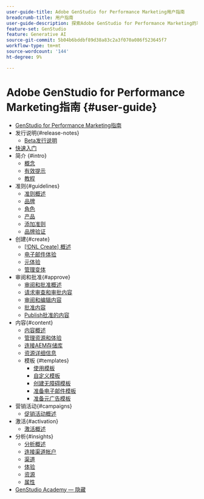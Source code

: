 ```yaml
---
user-guide-title: Adobe GenStudio for Performance Marketing用户指南
breadcrumb-title: 用户指南
user-guide-description: 探索Adobe GenStudio for Performance Marketing的功能。 了解如何快速创建品牌内资产、生成变体和优化体验。
feature-set: GenStudio
feature: Generative AI
source-git-commit: 5b04b6bddbf89d38a83c2a3f070a086f523645f7
workflow-type: tm+mt
source-wordcount: '144'
ht-degree: 9%

---
```



# Adobe GenStudio for Performance Marketing指南 {#user-guide}

+ [GenStudio for Performance Marketing指南](home.md)
+ 发行说明{#release-notes}
   + [Beta发行说明](beta-release-notes.md)
+ [快速入门](get-started.md)
+ 简介 {#intro}
   + [概念](concepts.md)
   + [有效提示](effective-prompts.md)
   + [教程](https://experienceleague.adobe.com/docs/genstudio/learning/tutorials.html)
+ 准则{#guidelines}
   + [准则概述](guidelines/overview.md)
   + [品牌](guidelines/brands.md)
   + [角色](guidelines/personas.md)
   + [产品](guidelines/products.md)
   + [添加准则](guidelines/add-guidelines.md)
   + [品牌验证](guidelines/brand-validation.md)
+ 创建{#create}
   + [[!DNL Create] 概述](create/overview.md)
   + [电子邮件体验](create/email-experiences.md)
   + [元体验](create/meta-experiences.md)
   + [管理变体](create/manage-variants.md)
+ 审阅和批准{#approve}
   + [审阅和批准概述](approvals/overview.md)
   + [请求审查和审批内容](approvals/request-review.md)
   + [审阅和编辑内容](approvals/review-and-edit.md)
   + [批准内容](approvals/approve-content.md)
   + [Publish批准的内容](approvals/publish-content.md)
+ 内容{#content}
   + [内容概述](content/overview.md)
   + [管理资源和体验](content/manage-assets.md)
   + [连接AEM存储库](content/connect-aem-repo.md)
   + [资源详细信息](content/asset-details.md)
   + 模板 {#templates}
      + [使用模板](content/use-templates.md)
      + [自定义模板](content/customize-template.md)
      + [创建无障碍模板](content/accessibility-for-templates.md)
      + [准备电子邮件模板](content/email-template.md)
      + [准备元广告模板](content/meta-template.md)
+ 营销活动{#campaigns}
   + [促销活动概述](campaigns/overview.md)
+ 激活{#activation}
   + [激活概述](activation/overview.md)
+ 分析{#insights}
   + [分析概述](insights/overview.md)
   + [连接渠道帐户](insights/connect-channel.md)
   + [渠道](insights/channels.md)
   + [体验](insights/experiences.md)
   + [资源](insights/assets.md)
   + [属性](insights/attributes.md)
+ [GenStudio Academy — 隐藏](genstudioacademy.md)
